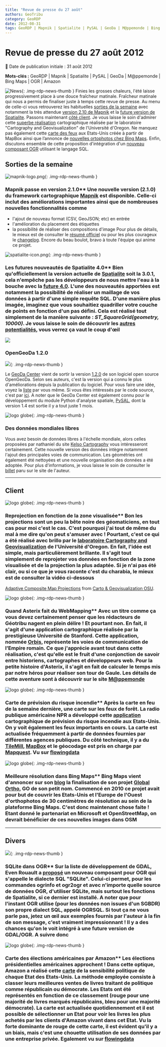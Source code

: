 ```yaml
---
title: "Revue de presse du 27 août"
authors: GeoTribu
category: GeoRDP
date: 2012-08-31
tags: GeoRDP | Mapnik | Spatialite | PySAL | GeoDa | M@ppemonde | Bing Maps | OGR | Amazon
---
```


# Revue de presse du 27 août 2012

:calendar: Date de publication initiale : 31 août 2012

**Mots-clés :** GeoRDP | Mapnik | Spatialite | PySAL | GeoDa | M@ppemonde | Bing Maps | OGR | Amazon

![News](https://cdn.geotribu.fr/img/internal/icons-rdp-news/news.png "Icône news générique"){: .img-rdp-news-thumb }
 Finies les grosses chaleurs, l'été laisse progressivement place à une douce fraîcheur matinale. Fraîcheur matinale qui nous a permis de finaliser juste à temps cette revue de presse. Au menu de celle-ci vous retrouverez les habituelles [sorties de la semaine](#sorties) avec notamment la très attendue [version 2.10 de Mapnik](#news11) et la [future version de Spatialite](#news12). Passons maintenant [côté client](#client). Je vous laisse le soin d'admirer cette [superbe réalisation](#news21) cartographique réalisée par le laboratoire "Cartography and Geovisualization" de l'Université d'Oregon. Ne manquez pas également cette [carte des feux](#news299) aux Etats-Unis créée à partir de MapBox ainsi que l’annonce de [nouvelles ortophotos chez Bing Maps](#news2881). Enfin, discutons ensemble de cette proposition d'intégration d'un [nouveau composant OGR](#news452) utilisant le langage SQL.

## Sorties de la semaine

 ![mapnik-logo.png](https://cdn.geotribu.fr/img/logos-icones/logiciels_librairies/mapnik.png){: .img-rdp-news-thumb }

### Mapnik passe en version 2.1.0** Une nouvelle version (2.1.0) du framework cartographique [Mapnik](http://mapnik.org/) est disponible. Celle-ci inclut des améliorations importantes ainsi que de nombreuses nouvelles fonctionnalités comme

* l'ajout de nouveau format (CSV, GeoJSON; etc) en entrée
* l'amélioration du placement des étiquettes
* la possibilité de réaliser des compositions d'image
  Pour plus de détails, le mieux est de consulter le [résumé officiel](https://github.com/mapnik/mapnik/wiki/MapnikReleases) ou pour les plus courageux le [changelog](https://github.com/mapnik/mapnik/wiki/Release2.1.0). Encore du beau boulot, bravo à toute l'équipe qui anime ce projet.

 ![spatialite-icon.png](https://cdn.geotribu.fr/img/logos-icones/logiciels_librairies/spatialite.png){: .img-rdp-news-thumb }

### Les futures nouveautés de Spatialite 4.0** Bien qu'officiellement la version actuelle de [Spatialite](https://www.gaia-gis.it/fossil/libspatialite/index) soit la 3.0.1, cela n'empêche pas les développeurs de nous mettre l'eau à la bouche avec la [future 4.0](https://www.gaia-gis.it/fossil/libspatialite/wiki?name=switching-to-4.0). L'une des nouveautés apportées est notamment la possibilité de réaliser un maillage de vos données à partir d'une simple requête SQL. D'une manière plus imagée, imaginez que vous souhaitiez quadriller votre couche de points en fonction d'un pas défini. Cela est réalisé tout simplement de la manière suivante : *ST\_SquareGrid(geometry, 10000)*. Je vous laisse le soin de découvrir les [autres potentialités](https://www.gaia-gis.it/fossil/libspatialite/wiki?name=tesselations-4.0), vous verrez ça vaut le coup d'œil

 [![](http://www.gaia-gis.it/gaia-sins/write-view-pics/square-grid.png)](https://www.gaia-gis.it/fossil/libspatialite/wiki?name=tesselations-4.0)

### OpenGeoDa 1.2.0

![](http://www.geotribu.net/sites/default/files/Tuto/img/Blog/geoda.png){: .img-rdp-news-thumb }

Le [GeoDa Center](https://geodacenter.asu.edu/) vient de sortir la version [1.2.0](https://geodacenter.asu.edu/software/downloads) de son logiciel open source OpenGeoDa. Selon ses auteurs, c'est la version qui a connu le plus d'améliorations depuis la publication du logiciel. Pour vous faire une idée, voyez la [liste](http://geodacenter.org/downloads/GeoDa/Mac/release-notes.txt) par vous même. Si vous êtes intéressés par le code source, c'est par [ici](http://code.google.com/p/opengeoda/). A noter que le GeoDa Center est également connu pour le développement du module Python d'analyse spatiale, [PySAL](https://geodacenter.asu.edu/projects/pysal), dont la version 1.4 est sortie il y a tout juste 1 mois.

![logo globe](https://cdn.geotribu.fr/img/internal/icons-rdp-news/world.png "Icône de globe"){: .img-rdp-news-thumb }

### Des données mondiales libres

Vous avez besoin de données libres à l'échelle mondiale, alors celles proposées par nathaniel du site [Kelso Cartography](http://kelsocartography.com/blog/) vous intéresseront certainement. Cette nouvelle version des données intègre notamment l'ajout des principales voies de communication. Les géométries ont également été nettoyées et une nouvelle organisation des données a été adoptée. Pour plus d'informations, je vous laisse le soin de consulter le [billet](http://kelsocartography.com/blog/?p=4246) paru sur le site de l'auteur.

----

## Client

 ![logo globe](https://cdn.geotribu.fr/img/internal/icons-rdp-news/world.png "Icône de globe"){: .img-rdp-news-thumb }

### Reprojection en fonction de la zone visualisée** Bon les projections sont un peu la bête noire des géomaticiens, en tout cas pour moi c'est le cas. C'est pourquoi j'ai tout de même du mal à me dire qu'on peut s'amuser avec ! Pourtant, c'est ce qui a été réalisé avec brillo par le [laboratoire Cartography and Geovisualization](http://cartography.oregonstate.edu/index.html) de l'Université d'Oregon. En fait, l'idée est simple, mais particulièrement brillante. Il s'agit tout simplement de reprojeter vos données en fonction de la zone visualisée et de la projection la plus adaptée. Si je n'ai pas été clair, ou si ce que je vous raconte c'est du charabia, le mieux est de consulter la vidéo ci-dessous

[Adaptive Composite Map Projections](http://vimeo.com/47482303) from [Carto & Geovisualization OSU](http://vimeo.com/user12762325).

 ![logo globe](https://cdn.geotribu.fr/img/internal/icons-rdp-news/world.png "Icône de globe"){: .img-rdp-news-thumb }

### Quand Asterix fait du WebMapping** Avec un titre comme ça vous devez certainement penser que les rédacteurs de Géotribu nagent en plein délire ! Et pourtant non. En fait, il s'agit d'une application cartographique réalisée par la prestigieuse Université de Stanford. Cette application, nommée [Orbis](http://orbis.stanford.edu/), représente les voies de communication de l’Empire romain. Ce que j'apprécie avant tout dans cette réalisation, c'est qu'elle est le fruit d'une conjonction de savoir entre historiens, cartographes et développeurs web. Pour la petite histoire d'Asterix, il s'agit en fait de calculer le temps mis par notre héros pour réaliser son tour de Gaule. Les détails de cette aventure sont à découvrir sur le site [M@ppemonde](http://mappemonde.mgm.fr/num34/internet/int12201.html)

 ![logo globe](https://cdn.geotribu.fr/img/internal/icons-rdp-news/world.png "Icône de globe"){: .img-rdp-news-thumb }

### Carte de prévision du risque incendie** Après la carte en feu de la semaine dernière, une carte sur les feux de forêt. La radio publique américaine NPR a développé cette [application](http://apps.npr.org/fire-forecast/) cartographique de prévision du risque incendie aux Etats-Unis. On y voit également les feux importants en cours. La carte est actualisée fréquemment à partir de données fournies par différentes agences publiques. Du côté technique, il y a du [TileMill](http://mapbox.com/tilemill/), [MapBox](http://mapbox.com/) et le géocodage est pris en charge par [Mapquest](http://www.mapquest.com/). Vu sur [flowingdata](http://flowingdata.com/2012/08/24/fire-forecasts-across-the-united-states/)

 ![logo globe](https://cdn.geotribu.fr/img/internal/icons-rdp-news/world.png "Icône de globe"){: .img-rdp-news-thumb }

### Meilleure résolution dans Bing Maps** Bing Maps vient d'annoncer sur son [blog](http://www.bing.com/community/site_blogs/b/maps/archive/2012/08/30/global-ortho-project-complete-for-united-states.aspx) la finalisation de son projet [Global Ortho](http://www.bing.com/videos/watch/video/bing-maps-global-ortho-project/1iipuq98u?from=us-bing&src=v5:pause:email:&fg=sharenoembed), GO de son petit nom. Commencé en 2010 ce projet avait pour but de couvrir les Etats-Unis et l'Europe de l'Ouest d'orthophotos de 30 centimètres de résolution au sein de la plateforme Bing Maps. C'est donc maintenant chose faite ! Etant donné le partenariat en Microsoft et OpenStreetMap, on devrait bénéficier de ces nouvelles images dans OSM

----

## Divers

 ![](https://cdn.geotribu.fr/img/logos-icones/logiciels_librairies/gdal.png){: .img-rdp-news-thumb }

### SQLite dans OGR** Sur la liste de développement de GDAL, Even Rouault a [proposé](http://osgeo-org.1560.n6.nabble.com/gdal-dev-Proposed-new-feature-A-quot-SQLite-quot-SQL-dialect-for-OGR-td4996111.html) un nouveau composant pour OGR qui s'appelle le dialecte SQL "SQLite". Celui-ci permet, pour les commandes ogrinfo et ogr2ogr et avec n'importe quelle source de données OGR, d'utiliser SQLite, mais surtout les fonctions de Spatialite, si ce dernier est installé. A noter que pour l'instant OGR utilise (pour les données non issues d'un SGBDR) son propre dialect SQL, appelé OGRSQL. Si tout ça ne vous parle pas, jetez un œil aux exemples fournis par l'auteur à la fin de son message, c'est vraiment impressionnant ! Il y a des chances qu'on le voit intégré à une future version de GDAL/OGR. A suivre donc

 ![logo globe](https://cdn.geotribu.fr/img/internal/icons-rdp-news/world.png "Icône de globe"){: .img-rdp-news-thumb }

### Carte des élections américaines par Amazon** Les élections présidentielles américaines approchent ! Dans cette optique, Amazon a réalisé cette [carte](http://www.amazon.com/gp/election-heatmap) de la sensibilité politique de chaque Etat des Etats-Unis. La méthode employée consiste à classer leurs meilleures ventes de livres traitant de politique comme républicain ou démocrate. Les Etats ont été représentés en fonction de ce classement (rouge pour une majorité de livres marqués républicains, bleu pour une majorité démocrate). La carte est actualisée quotidiennement et il est possible de sélectionner un Etat pour voir les livres les plus achetés par les clients d'Amazon vivant dans cet Etat. Vu la forte dominante de rouge de cette carte, il est évident qu'il y a un biais, mais c'est une chouette utilisation de ses données par une entreprise privée. Egalement vu sur [flowingdata](http://flowingdata.com/2012/08/23/amazon-election-map-based-on-book-sales/)
